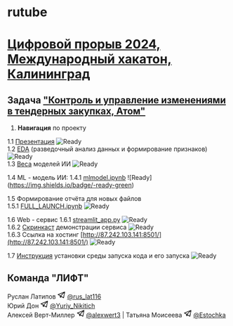 # rutube

# [Цифровой прорыв 2024, Международный хакатон, Калининград](https://hacks-ai.ru/)

## Задача ["Контроль и управление изменениями в тендерных закупках, Атом"](https://hacks-ai.ru/events/1077382)

1. **Навигация** по проекту

1.1 [Презентация](presentation.pdf) ![Ready](https://img.shields.io/badge/-ready-green) \
1.2 [EDA](eda.ipynb) (разведочный анализ данных и формирование признаков) ![Ready](https://img.shields.io/badge/-ready-green) \
1.3 [Веса](https://disk.yandex.ru/d/QpSFFa6r8V_0aQ) моделей ИИ ![Ready](https://img.shields.io/badge/-ready-green)

1.4 ML - модель ИИ:
1.4.1 [mlmodel.ipynb](mlmodel.ipynb) ![Ready] \(https://img.shields.io/badge/-ready-green)

1.5 Формирование отчёта для новых файлов \
1.5.1 [FULL_LAUNCH.ipynb](FULL_LAUNCH.ipynb) ![Ready](https://img.shields.io/badge/-ready-green)

1.6 Web - сервис
1.6.1 [streamlit_app.py](streamlit_app/streamlit_app.py) ![Ready](https://img.shields.io/badge/-ready-green) \
1.6.2 [Скринкаст](https://disk.yandex.ru/i/6tGnEW5lt7zxDA) демонстрации сервиса ![Ready](https://img.shields.io/badge/-ready-green) \
1.6.3 Ссылка на хостинг [http://87.242.103.141:8501/](http://87.242.103.141:8501/) ![Ready](https://img.shields.io/badge/-ready-green)

1.7 [Инструкция](instructions.md) установки среды запуска кода и его запуска ![Ready](https://img.shields.io/badge/-ready-green)

## Команда "ЛИФТ"

Руслан Латипов <img src="images/tglogo.jpg" width="18"> [@rus_lat116](https://t.me/rus_lat116) \
Юрий Дон <img src="images/tglogo.jpg" width="18"> [@Yuriy_Nikitich](https://t.me/Yuriy_Nikitich) \
Алексей Верт-Миллер <img src="images/tglogo.jpg" width="18"> [@alexwert3](https://t.me/alexwert3) |
Татьяна Моисеева <img src="images/tglogo.jpg" width="18"> [@Estochka](https://t.me/Estochka)
